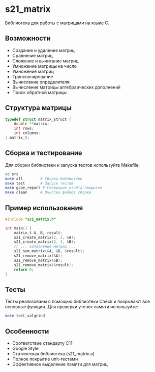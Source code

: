 # s21_matrix

Библиотека для работы с матрицами на языке C.

## Возможности

- Создание и удаление матриц
- Сравнение матриц
- Сложение и вычитание матриц
- Умножение матрицы на число
- Умножение матриц
- Транспонирование
- Вычисление определителя
- Вычисление матрицы алгебраических дополнений
- Поиск обратной матрицы

## Структура матрицы

```c
typedef struct matrix_struct {
    double **matrix;
    int rows;
    int columns;
} matrix_t;
```

## Сборка и тестирование

Для сборки библиотеки и запуска тестов используйте Makefile:

```sh
cd src
make all        # Сборка библиотеки
make test       # Запуск тестов
make gcov_report # Генерация отчёта покрытия
make clean      # Очистка файлов сборки
```

## Пример использования

```c
#include "s21_matrix.h"

int main() {
    matrix_t A, B, result;
    s21_create_matrix(2, 2, &A);
    s21_create_matrix(2, 2, &B);
    // ... заполнение матриц ...
    s21_sum_matrix(&A, &B, &result);
    s21_remove_matrix(&A);
    s21_remove_matrix(&B);
    s21_remove_matrix(&result);
    return 0;
}
```

## Тесты

Тесты реализованы с помощью библиотеки Check и покрывают все основные функции. Для проверки утечек памяти используйте:

```sh
make test_valgrind
```

## Особенности

- Соответствие стандарту C11
- Google Style
- Статическая библиотека (s21_matrix.a)
- Полное покрытие unit-тестами
- Эффективное выделение памяти для матриц
